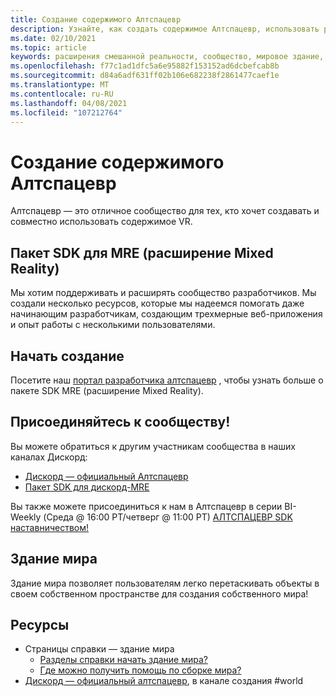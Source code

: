 ```yaml
---
title: Создание содержимого Алтспацевр
description: Узнайте, как создать содержимое Алтспацевр, использовать расширения смешанной реальности и присоединиться к расширяющему сообществу.
ms.date: 02/10/2021
ms.topic: article
keywords: расширения смешанной реальности, сообщество, мировое здание, ресурсы
ms.openlocfilehash: f77c1ad1dfc5a6e95882f153152ad6dcbefcab8b
ms.sourcegitcommit: d84a6adf631ff02b106e682238f2861477caef1e
ms.translationtype: MT
ms.contentlocale: ru-RU
ms.lasthandoff: 04/08/2021
ms.locfileid: "107212764"
---
```

# <a name="creating-altspacevr-content"></a>Создание содержимого Алтспацевр

Алтспацевр — это отличное сообщество для тех, кто хочет создавать и совместно использовать содержимое VR. 

## <a name="mre-mixed-reality-extension-sdk"></a>Пакет SDK для MRE (расширение Mixed Reality)

Мы хотим поддерживать и расширять сообщество разработчиков. Мы создали несколько ресурсов, которые мы надеемся помогать даже начинающим разработчикам, создающим трехмерные веб-приложения и опыт работы с несколькими пользователями. 

## <a name="start-creating"></a>Начать создание

Посетите наш [портал разработчика алтспацевр](https://developer.altvr.com/) , чтобы узнать больше о пакете SDK MRE (расширение Mixed Reality).

## <a name="join-the-community"></a>Присоединяйтесь к сообществу!

Вы можете обратиться к другим участникам сообщества в наших каналах Дискорд:

* [Дискорд — официальный Алтспацевр](https://discord.gg/eYQ5VxK)
* [Пакет SDK для дискорд-MRE](https://discord.gg/ypvBkWz)

Вы также можете присоединиться к нам в Алтспацевр в серии BI-Weekly (Среда @ 16:00 PT/четверг @ 11:00 PT) [АЛТСПАЦЕВР SDK наставничеством!](https://account.altvr.com/channels/sdk)

## <a name="world-building"></a>Здание мира

Здание мира позволяет пользователям легко перетаскивать объекты в своем собственном пространстве для создания собственного мира!

## <a name="resources"></a>Ресурсы

* Страницы справки — здание мира
    * [Разделы справки начать здание мира?](../world-building/world-building-getting-started.md)
    * [Где можно получить помощь по сборке мира?](../world-building/getting-help.md)
* [Дискорд — официальный алтспацевр](https://discord.gg/eYQ5VxK), в канале создания #world
